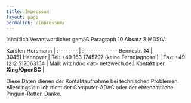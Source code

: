 ```yaml
---
title: Impressum
layout: page
permalink: /impressum/
---
```


Inhaltlich Verantwortlicher gemäß Paragraph 10 Absatz 3 MDStV:

Karsten Horsmann   | 
:-------- | :-------------- 
Bennostr. 14  |          
30451 Hannover | 
Tel: +49 163 1745797 (keine Ferndiagnose!)     | 
Fax: +49 1212 517063154    | 
Mail: witchdoc <ät> netzwech.de     | 
Kontakt per **Xing/OpenBC** |

Diese Daten dienen der Kontaktaufnahme bei technischen Problemen. Allerdings bin ich nicht der Computer-ADAC oder der ehrenamtliche Pinguin-Retter. Danke. 




